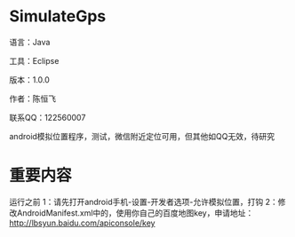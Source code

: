 ﻿# SimulateGps

语言：Java

工具：Eclipse

版本：1.0.0

作者：陈恒飞

联系QQ：122560007

android模拟位置程序，测试，微信附近定位可用，但其他如QQ无效，待研究


# 重要内容
运行之前
1：请先打开android手机-设置-开发者选项-允许模拟位置，打钩
2：修改AndroidManifest.xml中的，使用你自己的百度地图key，申请地址：http://lbsyun.baidu.com/apiconsole/key